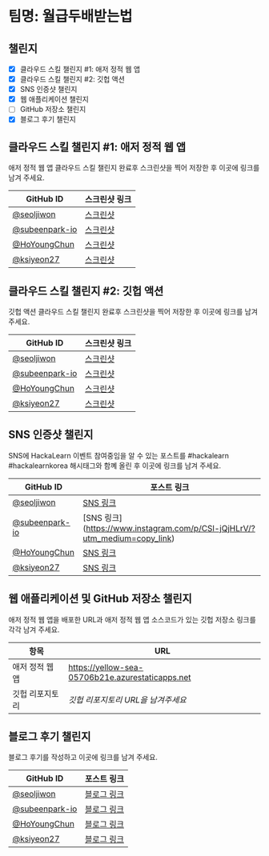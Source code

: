 # 팀명: 월급두배받는법

## 챌린지

- [X] 클라우드 스킬 챌린지 #1: 애저 정적 웹 앱
- [X] 클라우드 스킬 챌린지 #2: 깃헙 액션
- [X] SNS 인증샷 챌린지
- [X] 웹 애플리케이션 챌린지
- [ ] GitHub 저장소 챌린지
- [X] 블로그 후기 챌린지

## 클라우드 스킬 챌린지 #1: 애저 정적 웹 앱

애저 정적 웹 앱 클라우드 스킬 챌린지 완료후 스크린샷을 찍어 저장한 후 이곳에 링크를 남겨 주세요.


| GitHub ID                                          | 스크린샷 링크                                                                                                     |
| -------------------------------------------------- | ----------------------------------------------------------------------------------------------------------------- |
| [@seoljiwon](https://github.com/seoljiwon)         | [스크린샷](https://user-images.githubusercontent.com/76513385/128866851-dae5ac4d-becc-476e-b8ca-37144ed6d6ff.png)|
| [@subeenpark-io](https://github.com/subeenpark-io) | [스크린샷](https://user-images.githubusercontent.com/57657135/128620283-3af1bd87-9af8-4fc5-afeb-b005c4f52542.png) |
| [@HoYoungChun](https://github.com/HoYoungChun)     | [스크린샷](https://user-images.githubusercontent.com/63651422/128835642-f110d297-7bd8-4e64-8ece-ec2b2f2b80a7.png)                                                                                               |
| [@ksiyeon27](https://github.com/ksiyeon27)         | [스크린샷](https://user-images.githubusercontent.com/76062959/128620291-2bc4fb35-107e-4e95-8df6-b3db52b07a37.png)  |


## 클라우드 스킬 챌린지 #2: 깃헙 액션

깃헙 액션 클라우드 스킬 챌린지 완료후 스크린샷을 찍어 저장한 후 이곳에 링크를 남겨 주세요.

| GitHub ID                                          | 스크린샷 링크       |
| -------------------------------------------------- | ------------------- |
| [@seoljiwon](https://github.com/seoljiwon)         | [스크린샷](https://user-images.githubusercontent.com/76513385/128970450-9a57fa2e-3ff0-486c-8f60-c81890a6df11.png) |
| [@subeenpark-io](https://github.com/subeenpark-io) | [스크린샷](https://user-images.githubusercontent.com/57657135/128620620-e0e98a8e-e156-4f4f-9a84-b220059322f2.png) |
| [@HoYoungChun](https://github.com/HoYoungChun)     | [스크린샷](https://user-images.githubusercontent.com/63651422/129038373-faf1a5ff-e78c-480c-a5ef-2eae025a7dd1.png) |
| [@ksiyeon27](https://github.com/ksiyeon27)         | [스크린샷](https://user-images.githubusercontent.com/76062959/128997523-2a2f46ee-6bbe-46d2-b2b2-16950ec47110.png) |

## SNS 인증샷 챌린지

SNS에 HackaLearn 이벤트 참여중임을 알 수 있는 포스트를 #hackalearn #hackalearnkorea 해시태그와 함꼐 올린 후 이곳에 링크를 남겨 주세요.

| GitHub ID                                          | 포스트 링크         |
| -------------------------------------------------- | ------------------- |
| [@seoljiwon](https://github.com/seoljiwon)         | [SNS 링크](https://www.instagram.com/p/CSjgXU5pG_i/) |
| [@subeenpark-io](https://github.com/subeenpark-io) | [SNS 링크] (https://www.instagram.com/p/CSl-jQjHLrV/?utm_medium=copy_link)|
| [@HoYoungChun](https://github.com/HoYoungChun)     | [SNS 링크](https://www.instagram.com/p/CSjUvbRFZd3/?utm_source=ig_web_copy_link) |
| [@ksiyeon27](https://github.com/ksiyeon27)         | [SNS 링크](https://www.instagram.com/p/CSlyUPzpfWr/?utm_medium=copy_link) |

## 웹 애플리케이션 및 GitHub 저장소 챌린지

애저 정적 웹 앱을 배포한 URL과 애저 정적 웹 앱 소스코드가 있는 깃헙 저장소 링크를 각각 남겨 주세요.

| 항목            | URL                                |
| --------------- | ---------------------------------- |
| 애저 정적 웹 앱 | https://yellow-sea-05706b21e.azurestaticapps.net |
| 깃헙 리포지토리 | _깃헙 리포지토리 URL을 남겨주세요_ |

## 블로그 후기 챌린지

블로그 후기를 작성하고 이곳에 링크를 남겨 주세요.


| GitHub ID                                          | 포스트 링크         |
| -------------------------------------------------- | ------------------- |
| [@seoljiwon](https://github.com/seoljiwon)         | [블로그 링크](https://c0dingst0ry.tistory.com/2) |
| [@subeenpark-io](https://github.com/subeenpark-io) | [블로그 링크](https://subeen.io/blog/devs/2021-08-15-HackaLearn/)|
| [@HoYoungChun](https://github.com/HoYoungChun)     | [블로그 링크](https://supremo7.tistory.com/275) |
| [@ksiyeon27](https://github.com/ksiyeon27)         | [블로그 링크](https://sinabro27v.tistory.com/9) |


